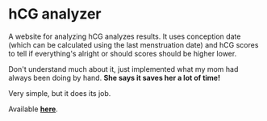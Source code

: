 # hCG analyzer

A website for analyzing hCG analyzes results. It uses conception date (which can be calculated using the last menstruation date) and hCG scores to tell if everything's alright or should scores should be higher lower.

Don't understand much about it, just implemented what my mom had always been doing by hand. **She says it saves her a lot of time!**

Very simple, but it does its job. 

Available [**here**](https://anandakirtan.github.io/hCG-analyzer-website/index).
